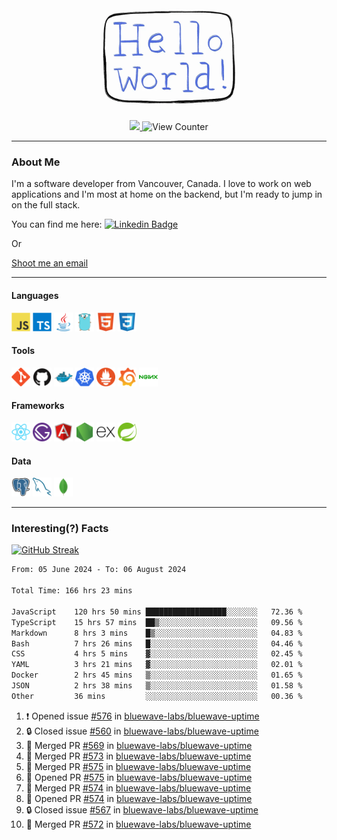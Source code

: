 <div align="center">
    <img src="./img/hello_world.webp" height="200px" width="">
    <div>
        <a href="https://www.linkedin.com/in/ajhollid">
            <img src="https://img.shields.io/badge/LinkedIn-blue"/>
        </a>
        <img src="https://komarev.com/ghpvc/?username=ajhollid&color=yellow" alt="View Counter">
    </div>
</div>

---

### About Me

I'm a software developer from Vancouver, Canada. I love to work on web applications and I'm most at home on the backend, but I'm ready to jump in on the full stack.

You can find me here: [![Linkedin Badge](https://img.shields.io/badge/-ajhollid-blue?style=flat&logo=Linkedin&logoColor=white)](https://www.linkedin.com/in/ajhollid)

Or

[Shoot me an email](mailto:ajhollid@gmail.com)

---

#### Languages

<div>
    <img src="./img/devicons/javascript-original.svg" width=30 height=30 alt="JavaScript">
    <img src="/img/devicons/typescript-original.svg" width=30 height=30 alt="TypeScript">
    <img src="./img/devicons/java-original.svg" width=30 height=30 alt="Java">
    <img src="./img/devicons/go-original.svg" width=30 height=30 alt="Golang">
    <img src="./img/devicons/html5-original.svg" width=30 height=30 alt="HTML 5">
    <img src="./img/devicons/css3-original.svg" width=30 height=30 alt="CSS 3">
</div>

#### Tools

<div>
    <img src="./img/devicons/git-original.svg" width=30 height=30 alt="Git">
    <img src="./img/devicons/github-original.svg" width=30 height=30 alt="Github">
    <img src="./img/devicons/docker-original.svg" width=30 
    height=30 alt="Docker">
    <img src="./img/devicons/kubernetes-original.svg" width=30 height=30 alt="K8">
    <img src="./img/devicons/prometheus-original.svg" width=30 height=30 alt="Prometheus">
    <img src="./img/devicons/grafana-original.svg" width=30 height=30 alt="Grafana">
    <img src="./img/devicons/nginx-original.svg" width=30 height=30 alt="Nginx">
</div>

#### Frameworks

<div>
    <img src="./img/devicons/react-original.svg" width=30 height=30 alt="React">
    <img src="./img/devicons/gatsby-original.svg" width=30 height=30 alt="Gatsby">
    <img src="./img/devicons/angularjs-original.svg" width=30 height=30 alt="AngularJS">
    <img src="./img/devicons/nodejs-original.svg" width=30 height=30 alt="NodeJS">
    <img src="./img/devicons/express-original.svg" width=30 height=30 alt="Express">
    <img src="./img/devicons/spring-original.svg" width=30 height=30 alt="Spring">
</div>

#### Data

<div>
    <img src="./img/devicons/postgresql-original.svg" width=30 height=30 alt="Postgresql">
    <img src="./img/devicons/mysql-original.svg" width=30 height=30 alt="Mysql">
    <img src="./img/devicons/mongodb-original.svg" width=30 height=30 alt="MongoDB">
</div>

---

### Interesting(?) Facts

[![GitHub Streak](http://github-readme-streak-stats.herokuapp.com?user=ajhollid)](https://git.io/streak-stats)

 <!--START_SECTION:waka-->

```txt
From: 05 June 2024 - To: 06 August 2024

Total Time: 166 hrs 23 mins

JavaScript    120 hrs 50 mins ██████████████████░░░░░░░   72.36 %
TypeScript    15 hrs 57 mins  ██▒░░░░░░░░░░░░░░░░░░░░░░   09.56 %
Markdown      8 hrs 3 mins    █▒░░░░░░░░░░░░░░░░░░░░░░░   04.83 %
Bash          7 hrs 26 mins   █░░░░░░░░░░░░░░░░░░░░░░░░   04.46 %
CSS           4 hrs 5 mins    ▓░░░░░░░░░░░░░░░░░░░░░░░░   02.45 %
YAML          3 hrs 21 mins   ▓░░░░░░░░░░░░░░░░░░░░░░░░   02.01 %
Docker        2 hrs 45 mins   ▒░░░░░░░░░░░░░░░░░░░░░░░░   01.65 %
JSON          2 hrs 38 mins   ▒░░░░░░░░░░░░░░░░░░░░░░░░   01.58 %
Other         36 mins         ░░░░░░░░░░░░░░░░░░░░░░░░░   00.36 %
```

<!--END_SECTION:waka-->


<!--START_SECTION:activity-->
1. ❗ Opened issue [#576](https://github.com/bluewave-labs/bluewave-uptime/issues/576) in [bluewave-labs/bluewave-uptime](https://github.com/bluewave-labs/bluewave-uptime)
2. 🔒 Closed issue [#560](https://github.com/bluewave-labs/bluewave-uptime/issues/560) in [bluewave-labs/bluewave-uptime](https://github.com/bluewave-labs/bluewave-uptime)
3. 🎉 Merged PR [#569](https://github.com/bluewave-labs/bluewave-uptime/pull/569) in [bluewave-labs/bluewave-uptime](https://github.com/bluewave-labs/bluewave-uptime)
4. 🎉 Merged PR [#573](https://github.com/bluewave-labs/bluewave-uptime/pull/573) in [bluewave-labs/bluewave-uptime](https://github.com/bluewave-labs/bluewave-uptime)
5. 🎉 Merged PR [#575](https://github.com/bluewave-labs/bluewave-uptime/pull/575) in [bluewave-labs/bluewave-uptime](https://github.com/bluewave-labs/bluewave-uptime)
6. 💪 Opened PR [#575](https://github.com/bluewave-labs/bluewave-uptime/pull/575) in [bluewave-labs/bluewave-uptime](https://github.com/bluewave-labs/bluewave-uptime)
7. 🎉 Merged PR [#574](https://github.com/bluewave-labs/bluewave-uptime/pull/574) in [bluewave-labs/bluewave-uptime](https://github.com/bluewave-labs/bluewave-uptime)
8. 💪 Opened PR [#574](https://github.com/bluewave-labs/bluewave-uptime/pull/574) in [bluewave-labs/bluewave-uptime](https://github.com/bluewave-labs/bluewave-uptime)
9. 🔒 Closed issue [#567](https://github.com/bluewave-labs/bluewave-uptime/issues/567) in [bluewave-labs/bluewave-uptime](https://github.com/bluewave-labs/bluewave-uptime)
10. 🎉 Merged PR [#572](https://github.com/bluewave-labs/bluewave-uptime/pull/572) in [bluewave-labs/bluewave-uptime](https://github.com/bluewave-labs/bluewave-uptime)
<!--END_SECTION:activity-->
